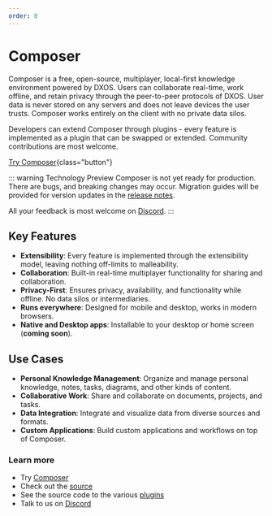 ```yaml
---
order: 0
---
```

# Composer

Composer is a free, open-source, multiplayer, local-first knowledge environment powered by DXOS. Users can collaborate real-time, work offline, and retain privacy through the peer-to-peer protocols of DXOS. User data is never stored on any servers and does not leave devices the user trusts. Composer works entirely on the client with no private data silos.

Developers can extend Composer through plugins - every feature is implemented as a plugin that can be swapped or extended. Community contributions are most welcome.

[Try Composer](https://composer.dxos.org){class="button"}

<a id="technology-preview"></a>
::: warning Technology Preview
Composer is not yet ready for production. There are bugs, and breaking changes may occur. Migration guides will be provided for version updates in the [release notes](https://github.com/dxos/dxos/releases). 

All your feedback is most welcome on [Discord](https://discord.gg/eXVfryv3sW).
:::

## Key Features

- **Extensibility**: Every feature is implemented through the extensibility model, leaving nothing off-limits to malleability.
- **Collaboration**: Built-in real-time multiplayer functionality for sharing and collaboration.
- **Privacy-First**: Ensures privacy, availability, and functionality while offline. No data silos or intermediaries.
- **Runs everywhere**: Designed for mobile and desktop, works in modern browsers.
- **Native and Desktop apps**: Installable to your desktop or home screen (**coming soon**).

## Use Cases

- **Personal Knowledge Management**: Organize and manage personal knowledge, notes, tasks, diagrams, and other kinds of content.
- **Collaborative Work**: Share and collaborate on documents, projects, and tasks.
- **Data Integration**: Integrate and visualize data from diverse sources and formats.
- **Custom Applications**: Build custom applications and workflows on top of Composer.

### Learn more

- Try [Composer](https://composer.dxos.org) 
- Check out the [source](https://github.com/dxos/dxos/tree/main/packages/apps/composer-app)
- See the source code to the various [plugins](https://github.com/dxos/dxos/tree/main/packages/apps/plugins)
- Talk to us on [Discord](https://discord.gg/eXVfryv3sW)